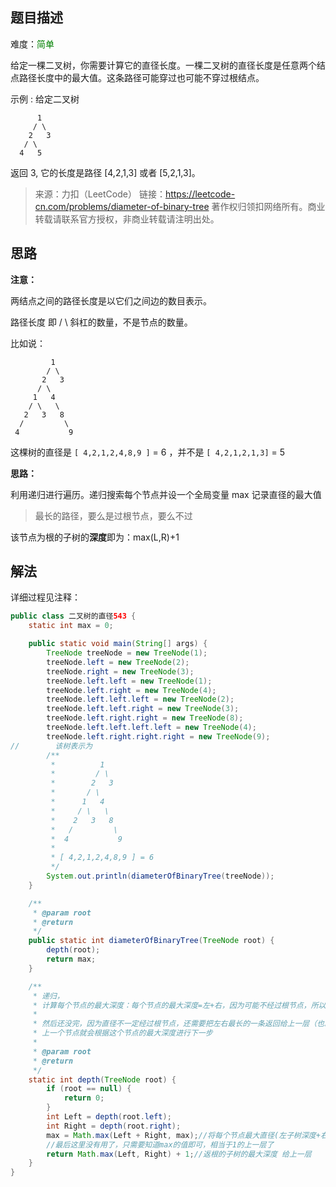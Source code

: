 ## 题目描述

难度：<span style="color:green">简单</span>

给定一棵二叉树，你需要计算它的直径长度。一棵二叉树的直径长度是任意两个结点路径长度中的最大值。这条路径可能穿过也可能不穿过根结点。

 

示例 :
给定二叉树

          1
         / \
        2   3
       / \     
      4   5    
返回 3, 它的长度是路径 [4,2,1,3] 或者 [5,2,1,3]。

 

> 来源：力扣（LeetCode）
> 链接：https://leetcode-cn.com/problems/diameter-of-binary-tree
> 著作权归领扣网络所有。商业转载请联系官方授权，非商业转载请注明出处。

## 思路

**注意：**

两结点之间的路径长度是以它们之间边的数目表示。

路径长度 即 / \ 斜杠的数量，不是节点的数量。

比如说：

```
         1
        / \
       2   3
      / \
     1   4
    / \   \
   2   3   8
  /         \
 4           9
```

这棵树的直径是 `[ 4,2,1,2,4,8,9 ]` = 6 ，并不是 `[ 4,2,1,2,1,3]` = 5

**思路：**

利用递归进行遍历。递归搜索每个节点并设一个全局变量 max 记录直径的最大值

> 最长的路径，要么是过根节点，要么不过

该节点为根的子树的**深度**即为：max(L,R)+1



## 解法

详细过程见注释：

```java
public class 二叉树的直径543 {
    static int max = 0;

    public static void main(String[] args) {
        TreeNode treeNode = new TreeNode(1);
        treeNode.left = new TreeNode(2);
        treeNode.right = new TreeNode(3);
        treeNode.left.left = new TreeNode(1);
        treeNode.left.right = new TreeNode(4);
        treeNode.left.left.left = new TreeNode(2);
        treeNode.left.left.right = new TreeNode(3);
        treeNode.left.right.right = new TreeNode(8);
        treeNode.left.left.left.left = new TreeNode(4);
        treeNode.left.right.right.right = new TreeNode(9);
//        该树表示为
        /**
         *          1
         *         / \
         *        2   3
         *       / \
         *      1   4
         *     / \   \
         *    2   3   8
         *   /         \
         *  4           9
         *
         * [ 4,2,1,2,4,8,9 ] = 6
         */
        System.out.println(diameterOfBinaryTree(treeNode));
    }

    /**
     * @param root
     * @return
     */
    public static int diameterOfBinaryTree(TreeNode root) {
        depth(root);
        return max;
    }

    /**
     * 递归，
     * 计算每个节点的最大深度：每个节点的最大深度=左+右，因为可能不经过根节点，所以用一个max存储
     *
     * 然后还没完，因为直径不一定经过根节点，还需要把左右最长的一条返回给上一层（也就是上一个节点），
     * 上一个节点就会根据这个节点的最大深度进行下一步
     *
     * @param root
     * @return
     */
    static int depth(TreeNode root) {
        if (root == null) {
            return 0;
        }
        int Left = depth(root.left);
        int Right = depth(root.right);
        max = Math.max(Left + Right, max);//将每个节点最大直径(左子树深度+右子树深度)当前最大值比较并取大者
        //最后这里没有用了，只需要知道max的值即可，相当于1的上一层了
        return Math.max(Left, Right) + 1;//返根的子树的最大深度 给上一层
    }
}
```

